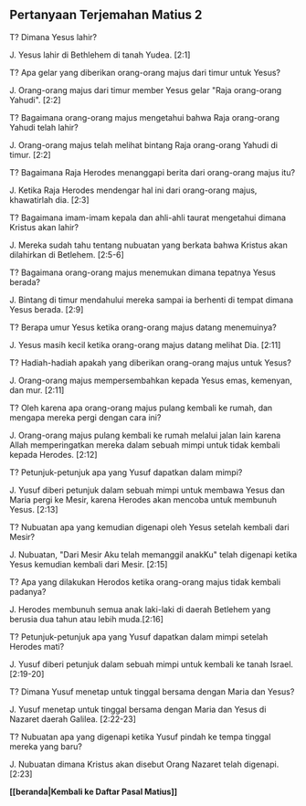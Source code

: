 ﻿## Pertanyaan Terjemahan Matius 2 ##

T? Dimana Yesus lahir?

J. Yesus lahir di Bethlehem di tanah Yudea. [2:1]

T? Apa gelar yang diberikan orang-orang majus dari timur untuk Yesus?

J. Orang-orang majus dari timur member Yesus gelar "Raja orang-orang Yahudi". [2:2]

T? Bagaimana orang-orang majus mengetahui bahwa Raja orang-orang Yahudi telah lahir?

J. Orang-orang majus telah melihat bintang Raja orang-orang Yahudi di timur. [2:2]

T? Bagaimana Raja Herodes menanggapi berita dari orang-orang majus itu?

J. Ketika Raja Herodes mendengar hal ini dari orang-orang majus, khawatirlah dia. [2:3]

T? Bagaimana imam-imam kepala dan ahli-ahli taurat mengetahui dimana Kristus akan lahir?

J. Mereka sudah tahu tentang nubuatan yang berkata bahwa Kristus akan dilahirkan di Betlehem. [2:5-6]

T? Bagaimana orang-orang majus menemukan dimana tepatnya Yesus berada?

J. Bintang di timur mendahului mereka sampai ia berhenti di tempat dimana Yesus berada. [2:9]

T? Berapa umur Yesus ketika orang-orang majus datang menemuinya?

J. Yesus masih kecil ketika orang-orang majus datang melihat Dia. [2:11]

T? Hadiah-hadiah apakah yang diberikan orang-orang majus untuk Yesus?

J. Orang-orang majus mempersembahkan kepada Yesus emas, kemenyan, dan mur. [2:11]

T? Oleh karena apa orang-orang majus pulang kembali ke rumah, dan mengapa mereka pergi dengan cara ini?

J. Orang-orang majus pulang kembali ke rumah melalui jalan lain karena Allah memperingatkan mereka dalam sebuah mimpi untuk tidak kembali kepada Herodes. [2:12]

T? Petunjuk-petunjuk apa yang Yusuf dapatkan dalam mimpi?

J. Yusuf diberi petunjuk dalam sebuah mimpi untuk membawa Yesus dan Maria pergi ke Mesir, karena Herodes akan mencoba untuk membunuh Yesus. [2:13]

T? Nubuatan apa yang kemudian digenapi oleh Yesus setelah kembali dari Mesir?

J. Nubuatan, "Dari Mesir Aku telah memanggil anakKu" telah digenapi ketika Yesus kemudian kembali dari Mesir. [2:15]

T? Apa yang dilakukan Herodos ketika orang-orang majus tidak kembali padanya?

J. Herodes membunuh semua anak laki-laki di daerah Betlehem yang berusia dua tahun atau lebih muda.[2:16]

T? Petunjuk-petunjuk apa yang Yusuf dapatkan dalam mimpi setelah Herodes mati?

J. Yusuf diberi petunjuk dalam sebuah mimpi untuk kembali ke tanah Israel. [2:19-20]

T? Dimana Yusuf menetap untuk tinggal bersama dengan Maria dan Yesus?

J. Yusuf menetap untuk tinggal bersama dengan Maria dan Yesus di Nazaret daerah Galilea. [2:22-23]

T? Nubuatan apa yang digenapi ketika Yusuf pindah ke tempa tinggal mereka yang baru?

J. Nubuatan dimana Kristus akan disebut Orang Nazaret telah digenapi. [2:23]

__[[beranda|Kembali ke Daftar Pasal Matius]]__

